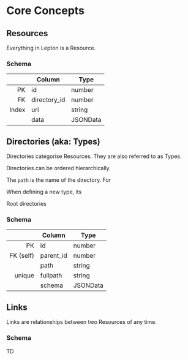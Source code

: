 # Core Concepts

## Resources

Everything in Lepton is a Resource.

### Schema

|       	| Column       	| Type     	|
|-------:	|--------------	|----------	|
| PK    	| id           	| number   	|
| FK    	| directory_id 	| number   	|
| Index 	| uri          	| string   	|
|       	| data         	| JSONData 	|

## Directories (aka: Types)

Directories categorise Resources. They are also referred
to as Types.

Directories can be ordered hierarchically.

The `path` is the name of the directory. For

When defining a new type, its

Root
directories

### Schema

|    	    | Column    	| Type     	|
|----:	    |-----------	|----------	|
| PK 	    | id        	| number   	|
| FK (self) | parent_id 	| number   	|
|           | path          | string    |
| unique    | fullpath      | string    |
|    	    | schema    	| JSONData 	|


## Links

Links are relationships between two Resources of any time.

### Schema

TD
